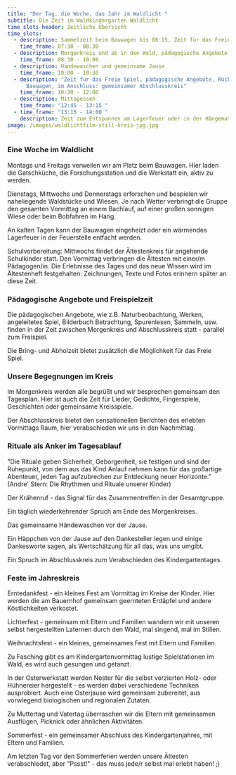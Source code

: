 ```yaml
---
title: "Der Tag, die Woche, das Jahr im Waldlicht "
subtitle: Die Zeit im Waldkindergarten Waldlicht
time_slots_header: Zeitliche Übersicht
time_slots:
  - description: Sammelzeit beim Bauwagen bis 08:15, Zeit für das Freie Spiel
    time_frame: 07:30 - 08:30
  - description: Morgenkreis und ab in den Wald, pädagogische Angebote und/oder Freies Spiel
    time_frame: 08:30 - 10:00
  - description: Händewaschen und gemeinsame Jause
    time_frame: 10:00 - 10:30
  - description: "Zeit für das Freie Spiel, pädagogische Angebote, Rückweg zum
      Bauwagen, im Anschluss: gemeinsamer Abschlusskreis"
    time_frame: 10:30 - 12:00
  - description: Mittagessen
    time_frame: "12:45 - 13:15 "
  - time_frame: "13:15 - 14:00 "
    description: Zeit zum Entspannen am Lagerfeuer oder in der Hängematte, Freispiel
image: /images/waldlichtfilm-still-kreis-jpg.jpg
---
```

### Eine Woche im Waldlicht

Montags und Freitags verweilen wir am Platz beim Bauwagen. Hier laden die Gatschküche, die Forschungsstation und die Werkstatt ein, aktiv zu werden. 

Dienstags, Mittwochs und Donnerstags erforschen und bespielen wir naheliegende Waldstücke und Wiesen. Je nach Wetter verbringt die Gruppe den gesamten Vormittag an einem Bachlauf, auf einer großen sonnigen Wiese oder beim Bobfahren im Hang. 

An kalten Tagen kann der Bauwagen eingeheizt oder ein wärmendes Lagerfeuer in der Feuerstelle entfacht werden. 

Schulvorbereitung: Mittwochs findet der Ältestenkreis für angehende Schulkinder statt. Den Vormittag verbringen die Ältesten mit einer/m Pädagogen/in. Die Erlebnisse des Tages und das neue Wissen wird im Ältestenheft festgehalten: Zeichnungen, Texte und Fotos erinnern später an diese Zeit. 

### Pädagogische Angebote und Freispielzeit

Die pädagogischen Angebote, wie z.B. Naturbeobachtung, Werken, angeleitetes Spiel, Bilderbuch Betrachtung, Spurenlesen, Sammeln, usw. finden in der Zeit zwischen Morgenkreis und Abschlusskreis statt - parallel zum Freispiel. 

Die Bring- und Abholzeit bietet zusätzlich die Möglichkeit für das Freie Spiel. 

### Unsere Begegnungen im Kreis

Im Morgenkreis werden alle begrüßt und wir besprechen gemeinsam den Tagesplan. Hier ist auch die Zeit für Lieder, Gedichte, Fingerspiele, Geschichten oder gemeinsame Kreisspiele. 

Der Abschlusskreis bietet den sensationellen Berichten des erlebten Vormittags Raum, hier verabschieden wir uns in den Nachmittag.

### **Rituale als Anker im Tagesablauf**

"Die Rituale geben Sicherheit, Geborgenheit, sie festigen und sind der Ruhepunkt, von dem aus das Kind Anlauf nehmen kann für das großartige Abenteuer, jeden Tag aufzubrechen zur Entdeckung neuer Horizonte." (Andre' Stern: Die Rhythmen und Rituale unserer Kinder)

Der Krähenruf - das Signal für das Zusammentreffen in der Gesamtgruppe.

Ein täglich wiederkehrender Spruch am Ende des Morgenkreises.

Das gemeinsame Händewaschen vor der Jause. 

Ein Häppchen von der Jause auf den Dankesteller legen und einige Dankesworte sagen, als Wertschätzung für all das, was uns umgibt. 

Ein Spruch im Abschlusskreis zum Verabschieden des Kindergartentages. 

### **Feste im Jahreskreis**

Erntedankfest - ein kleines Fest am Vormittag im Kreise der Kinder. Hier werden die am Bauernhof gemeinsam geernteten Erdäpfel und andere Köstlichkeiten verkostet. 

Lichterfest - gemeinsam mit Eltern und Familien wandern wir mit unseren selbst hergestellten Laternen durch den Wald, mal singend, mal im Stillen.

Weihnachtsfest - ein kleines, gemeinsames Fest mit Eltern und Familien. 

Zu Fasching gibt es am Kindergartenvormittag lustige Spielstationen im Wald, es wird auch gesungen und getanzt. 

In der Osterwerkstatt werden Nester für die selbst verzierten Holz- oder Hühnereier hergestellt - es werden dabei verschiedene Techniken ausprobiert. Auch eine Osterjause wird gemeinsam zubereitet, aus vorwiegend biologischen und regionalen Zutaten. 

Zu Muttertag und Vatertag überraschen wir die Eltern mit gemeinsamen Ausflügen, Picknick oder ähnlichen Aktivitäten. 

Sommerfest - ein gemeinsamer Abschluss des Kindergartenjahres, mit Eltern und Familien. 

Am letzten Tag vor den Sommerferien werden unsere Ältesten verabschiedet, aber "Pssst!" - das muss jede/r selbst mal erlebt haben! ;)

